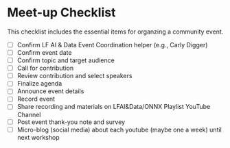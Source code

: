 # Meet-up Checklist

This checklist includes the essential items for organzing a community event.

- [ ] Confirm LF AI & Data Event Coordination helper (e.g., Carly Digger)
- [ ] Confirm event date
- [ ] Confirm topic and target audience
- [ ] Call for contribution
- [ ] Review contribution and select speakers
- [ ] Finalize agenda
- [ ] Announce event details
- [ ] Record event
- [ ] Share recording and materials on LFAI&Data/ONNX Playlist YouTube Channel
- [ ] Post event thank-you note and survey
- [ ] Micro-blog (social media) about each youtube (maybe one a week) until next workshop
